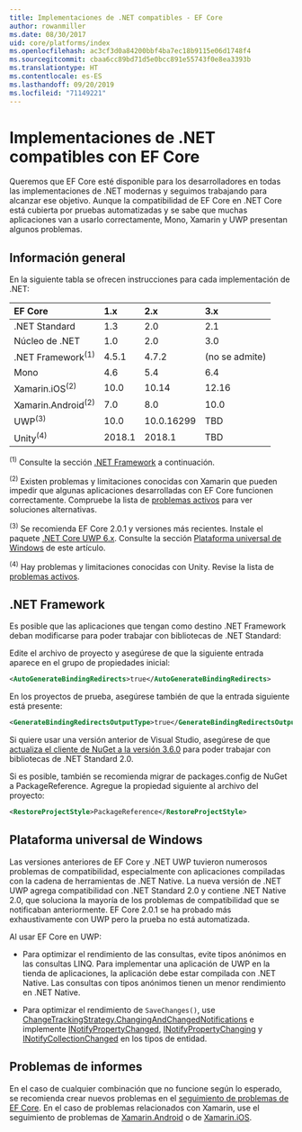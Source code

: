 ```yaml
---
title: Implementaciones de .NET compatibles - EF Core
author: rowanmiller
ms.date: 08/30/2017
uid: core/platforms/index
ms.openlocfilehash: ac3cf3d0a84200bbf4ba7ec18b9115e06d1748f4
ms.sourcegitcommit: cbaa6cc89bd71d5e0bcc891e55743f0e8ea3393b
ms.translationtype: HT
ms.contentlocale: es-ES
ms.lasthandoff: 09/20/2019
ms.locfileid: "71149221"
---
```

# <a name="net-implementations-supported-by-ef-core"></a>Implementaciones de .NET compatibles con EF Core

Queremos que EF Core esté disponible para los desarrolladores en todas las implementaciones de .NET modernas y seguimos trabajando para alcanzar ese objetivo. Aunque la compatibilidad de EF Core en .NET Core está cubierta por pruebas automatizadas y se sabe que muchas aplicaciones van a usarlo correctamente, Mono, Xamarin y UWP presentan algunos problemas.

## <a name="overview"></a>Información general

En la siguiente tabla se ofrecen instrucciones para cada implementación de .NET:

| EF Core                       | 1.x    | 2.x        | 3.x             |
|:------------------------------|:-------|:-----------|:----------------|
| .NET Standard                 | 1.3    | 2.0        | 2.1             |
| Núcleo de .NET                     | 1.0    | 2.0        | 3.0             |
| .NET Framework<sup>(1)</sup>  | 4.5.1  | 4.7.2      | (no se admite) |
| Mono                          | 4.6    | 5.4        | 6.4             |
| Xamarin.iOS<sup>(2)</sup>     | 10.0   | 10.14      | 12.16           |
| Xamarin.Android<sup>(2)</sup> | 7.0    | 8.0        | 10.0            |
| UWP<sup>(3)</sup>             | 10.0   | 10.0.16299 | TBD             |
| Unity<sup>(4)</sup>           | 2018.1 | 2018.1     | TBD             |

<sup>(1)</sup> Consulte la sección [.NET Framework](#net-framework) a continuación.

<sup>(2)</sup> Existen problemas y limitaciones conocidas con Xamarin que pueden impedir que algunas aplicaciones desarrolladas con EF Core funcionen correctamente. Compruebe la lista de [problemas activos](https://github.com/aspnet/entityframeworkCore/issues?q=is%3Aopen+is%3Aissue+label%3Aarea-xamarin) para ver soluciones alternativas.

<sup>(3)</sup> Se recomienda EF Core 2.0.1 y versiones más recientes. Instale el paquete [.NET Core UWP 6.x](https://www.nuget.org/packages/Microsoft.NETCore.UniversalWindowsPlatform/). Consulte la sección [Plataforma universal de Windows](#universal-windows-platform) de este artículo.

<sup>(4)</sup> Hay problemas y limitaciones conocidas con Unity. Revise la lista de [problemas activos](https://github.com/aspnet/entityframeworkCore/issues?q=is%3Aopen+is%3Aissue+label%3Aarea-unity).

## <a name="net-framework"></a>.NET Framework

Es posible que las aplicaciones que tengan como destino .NET Framework deban modificarse para poder trabajar con bibliotecas de .NET Standard:

Edite el archivo de proyecto y asegúrese de que la siguiente entrada aparece en el grupo de propiedades inicial:

``` xml
<AutoGenerateBindingRedirects>true</AutoGenerateBindingRedirects>
```

En los proyectos de prueba, asegúrese también de que la entrada siguiente está presente:

``` xml
<GenerateBindingRedirectsOutputType>true</GenerateBindingRedirectsOutputType>
```

Si quiere usar una versión anterior de Visual Studio, asegúrese de que [actualiza el cliente de NuGet a la versión 3.6.0](https://www.nuget.org/downloads) para poder trabajar con bibliotecas de .NET Standard 2.0.

Si es posible, también se recomienda migrar de packages.config de NuGet a PackageReference. Agregue la propiedad siguiente al archivo del proyecto:

``` xml
<RestoreProjectStyle>PackageReference</RestoreProjectStyle>
```

## <a name="universal-windows-platform"></a>Plataforma universal de Windows

Las versiones anteriores de EF Core y .NET UWP tuvieron numerosos problemas de compatibilidad, especialmente con aplicaciones compiladas con la cadena de herramientas de .NET Native. La nueva versión de .NET UWP agrega compatibilidad con .NET Standard 2.0 y contiene .NET Native 2.0, que soluciona la mayoría de los problemas de compatibilidad que se notificaban anteriormente. EF Core 2.0.1 se ha probado más exhaustivamente con UWP pero la prueba no está automatizada.

Al usar EF Core en UWP:

* Para optimizar el rendimiento de las consultas, evite tipos anónimos en las consultas LINQ. Para implementar una aplicación de UWP en la tienda de aplicaciones, la aplicación debe estar compilada con .NET Native. Las consultas con tipos anónimos tienen un menor rendimiento en .NET Native.

* Para optimizar el rendimiento de `SaveChanges()`, use [ChangeTrackingStrategy.ChangingAndChangedNotifications](/dotnet/api/microsoft.entityframeworkcore.changetrackingstrategy) e implemente [INotifyPropertyChanged](https://msdn.microsoft.com/library/system.componentmodel.inotifypropertychanged.aspx), [INotifyPropertyChanging](https://msdn.microsoft.com/library/system.componentmodel.inotifypropertychanging.aspx) y [INotifyCollectionChanged](https://msdn.microsoft.com/library/system.collections.specialized.inotifycollectionchanged.aspx) en los tipos de entidad.

## <a name="report-issues"></a>Problemas de informes

En el caso de cualquier combinación que no funcione según lo esperado, se recomienda crear nuevos problemas en el [seguimiento de problemas de EF Core](https://github.com/aspnet/entityframeworkcore/issues/new). En el caso de problemas relacionados con Xamarin, use el seguimiento de problemas de [Xamarin.Android](https://github.com/xamarin/xamarin-android/issues/new) o de [Xamarin.iOS](https://github.com/xamarin/xamarin-macios/issues/new).
